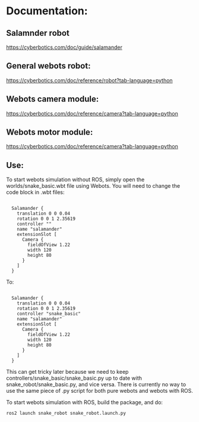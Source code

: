 # Documentation:

## Salamnder robot
https://cyberbotics.com/doc/guide/salamander

## General webots robot:
https://cyberbotics.com/doc/reference/robot?tab-language=python

## Webots camera module:
https://cyberbotics.com/doc/reference/camera?tab-language=python

## Webots motor module:
https://cyberbotics.com/doc/reference/camera?tab-language=python

## Use:

To start webots simulation without ROS, simply open the worlds/snake_basic.wbt file using Webots. You will need to change the code block in .wbt files:

<code>
  Salamander {
    translation 0 0 0.04
    rotation 0 0 1 2.35619
    controller "<extern>"
    name "salamander"
    extensionSlot [
      Camera {
        fieldOfView 1.22
        width 120
        height 80
      }
    ]
  }
</code>
  
To:

<code>
  Salamander {
    translation 0 0 0.04
    rotation 0 0 1 2.35619
    controller "snake_basic"
    name "salamander"
    extensionSlot [
      Camera {
        fieldOfView 1.22
        width 120
        height 80
      }
    ]
  }
</code>

This can get tricky later because we need to keep controllers/snake_basic/snake_basic.py up to date with snake_robot/snake_basic.py, and vice versa. There is currently no way to use the same piece of .py script for both pure webots and webots with ROS.

To start webots simulation with ROS, build the package, and do:

<code>ros2 launch snake_robot snake_robot.launch.py</code>
